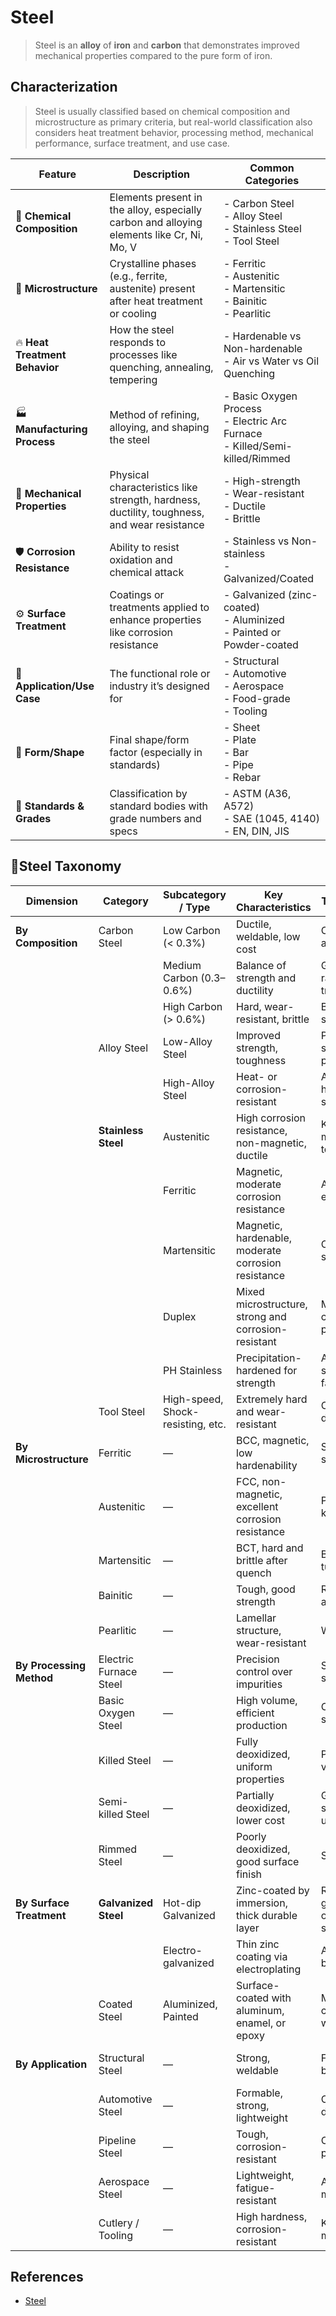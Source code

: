 # Steel

> Steel is an **alloy** of **iron** and **carbon** that demonstrates improved mechanical properties compared to the pure form of iron.

## Characterization

> Steel is usually classified based on chemical composition and microstructure as primary criteria, but real-world classification also considers heat treatment behavior, processing method, mechanical performance, surface treatment, and use case.

| **Feature**                    | **Description**                                                                             | **Common Categories**                                                           |
| ------------------------------ | ------------------------------------------------------------------------------------------- | ------------------------------------------------------------------------------- |
| 🧪 **Chemical Composition**    | Elements present in the alloy, especially carbon and alloying elements like Cr, Ni, Mo, V   | - Carbon Steel<br>- Alloy Steel<br>- Stainless Steel<br>- Tool Steel            |
| 🧬 **Microstructure**          | Crystalline phases (e.g., ferrite, austenite) present after heat treatment or cooling       | - Ferritic<br>- Austenitic<br>- Martensitic<br>- Bainitic<br>- Pearlitic        |
| 🔥 **Heat Treatment Behavior** | How the steel responds to processes like quenching, annealing, tempering                    | - Hardenable vs Non-hardenable<br>- Air vs Water vs Oil Quenching               |
| 🏭 **Manufacturing Process**   | Method of refining, alloying, and shaping the steel                                         | - Basic Oxygen Process<br>- Electric Arc Furnace<br>- Killed/Semi-killed/Rimmed |
| 🎯 **Mechanical Properties**   | Physical characteristics like strength, hardness, ductility, toughness, and wear resistance | - High-strength<br>- Wear-resistant<br>- Ductile<br>- Brittle                   |
| 🛡️ **Corrosion Resistance**   | Ability to resist oxidation and chemical attack                                             | - Stainless vs Non-stainless<br>- Galvanized/Coated                             |
| ⚙️ **Surface Treatment**       | Coatings or treatments applied to enhance properties like corrosion resistance              | - Galvanized (zinc-coated)<br>- Aluminized<br>- Painted or Powder-coated        |
| 🧰 **Application/Use Case**    | The functional role or industry it’s designed for                                           | - Structural<br>- Automotive<br>- Aerospace<br>- Food-grade<br>- Tooling        |
| 📏 **Form/Shape**              | Final shape/form factor (especially in standards)                                           | - Sheet<br>- Plate<br>- Bar<br>- Pipe<br>- Rebar                                |
| 📐 **Standards & Grades**      | Classification by standard bodies with grade numbers and specs                              | - ASTM (A36, A572)<br>- SAE (1045, 4140)<br>- EN, DIN, JIS                      |

## 🧩Steel Taxonomy

| **Dimension**            | **Category**           | **Subcategory / Type**            | **Key Characteristics**                              | **Typical Uses**                        | **Example Grades**     |
| ------------------------ | ---------------------- | --------------------------------- | ---------------------------------------------------- | --------------------------------------- | ---------------------- |
| **By Composition**       | Carbon Steel           | Low Carbon (< 0.3%)               | Ductile, weldable, low cost                          | Construction, auto panels               | A36, 1018              |
|                          |                        | Medium Carbon (0.3–0.6%)          | Balance of strength and ductility                    | Gears, axles, railway tracks            | 1045, 1050             |
|                          |                        | High Carbon (> 0.6%)              | Hard, wear-resistant, brittle                        | Blades, springs                         | 1095, 1080             |
|                          | Alloy Steel            | Low-Alloy Steel                   | Improved strength, toughness                         | Pipelines, structural parts             | 4140, 4340             |
|                          |                        | High-Alloy Steel                  | Heat- or corrosion-resistant                         | Aerospace, high-temp service            | H13, M2                |
|                          | **Stainless Steel**    | Austenitic                        | High corrosion resistance, non-magnetic, ductile     | Kitchenware, medical tools, piping      | 304, 316               |
|                          |                        | Ferritic                          | Magnetic, moderate corrosion resistance              | Appliances, exhausts                    | 409, 430               |
|                          |                        | Martensitic                       | Magnetic, hardenable, moderate corrosion resistance  | Cutlery, surgical tools                 | 410, 420, 440C         |
|                          |                        | Duplex                            | Mixed microstructure, strong and corrosion-resistant | Marine, chemical processing             | 2205, 2507             |
|                          |                        | PH Stainless                      | Precipitation-hardened for strength                  | Aerospace, shafts, fasteners            | 17-4PH, 15-5PH         |
|                          | Tool Steel             | High-speed, Shock-resisting, etc. | Extremely hard and wear-resistant                    | Cutting tools, dies                     | M2, T1, D2, O1, A2     |
| **By Microstructure**    | Ferritic               | —                                 | BCC, magnetic, low hardenability                     | Structural sheets                       | 430                    |
|                          | Austenitic             | —                                 | FCC, non-magnetic, excellent corrosion resistance    | Pipes, tanks, kitchen sinks             | 304, 316               |
|                          | Martensitic            | —                                 | BCT, hard and brittle after quench                   | Blades, turbines                        | 420, 440C              |
|                          | Bainitic               | —                                 | Tough, good strength                                 | Rails, automotive                       | —                      |
|                          | Pearlitic              | —                                 | Lamellar structure, wear-resistant                   | Wire, rails                             | —                      |
| **By Processing Method** | Electric Furnace Steel | —                                 | Precision control over impurities                    | Specialty steels                        | —                      |
|                          | Basic Oxygen Steel     | —                                 | High volume, efficient production                    | Construction steel                      | —                      |
|                          | Killed Steel           | —                                 | Fully deoxidized, uniform properties                 | Pressure vessels                        | —                      |
|                          | Semi-killed Steel      | —                                 | Partially deoxidized, lower cost                     | General structural use                  | —                      |
|                          | Rimmed Steel           | —                                 | Poorly deoxidized, good surface finish               | Sheet metal                             | —                      |
| **By Surface Treatment** | **Galvanized Steel**   | Hot-dip Galvanized                | Zinc-coated by immersion, thick durable layer        | Roofing, guardrails, outdoor structures | G90, G60 (zinc grades) |
|                          |                        | Electro-galvanized                | Thin zinc coating via electroplating                 | Automotive body panels                  | EG steel               |
|                          | Coated Steel           | Aluminized, Painted               | Surface-coated with aluminum, enamel, or epoxy       | Mufflers, cookware, white goods         | Aluminized Type 1, 2   |
| **By Application**       | Structural Steel       | —                                 | Strong, weldable                                     | Frames, beams                           | A36, ASTM A992         |
|                          | Automotive Steel       | —                                 | Formable, strong, lightweight                        | Chassis, doors                          | DP600, TRIP780         |
|                          | Pipeline Steel         | —                                 | Tough, corrosion-resistant                           | Oil/gas pipelines                       | API 5L X65             |
|                          | Aerospace Steel        | —                                 | Lightweight, fatigue-resistant                       | Aircraft, missiles                      | Maraging 300           |
|                          | Cutlery / Tooling      | —                                 | High hardness, corrosion-resistant                   | Knives, molds                           | 440C, H13, D2          |

## References

- [Steel](https://en.m.wikipedia.org/wiki/Steel)
